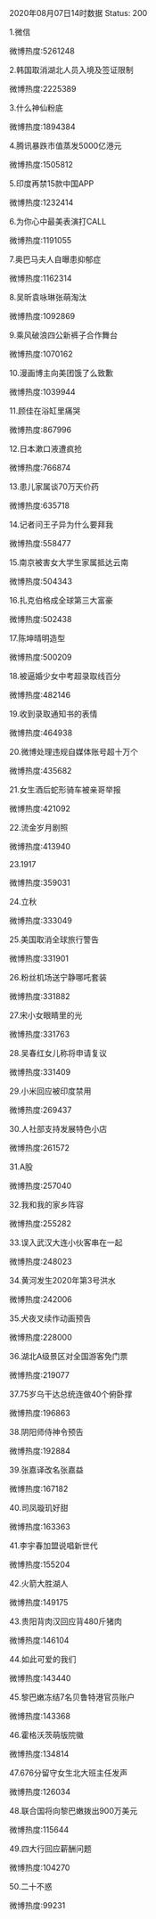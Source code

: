 2020年08月07日14时数据
Status: 200

1.微信

微博热度:5261248

2.韩国取消湖北人员入境及签证限制

微博热度:2225389

3.什么神仙粉底

微博热度:1894384

4.腾讯暴跌市值蒸发5000亿港元

微博热度:1505812

5.印度再禁15款中国APP

微博热度:1232414

6.为你心中最美表演打CALL

微博热度:1191055

7.奥巴马夫人自曝患抑郁症

微博热度:1162314

8.吴昕袁咏琳张萌淘汰

微博热度:1092869

9.乘风破浪四公新裤子合作舞台

微博热度:1070162

10.漫画博主向美团饿了么致歉

微博热度:1039944

11.顾佳在浴缸里痛哭

微博热度:867996

12.日本漱口液遭疯抢

微博热度:766874

13.患儿家属谈70万天价药

微博热度:635718

14.记者问王子异为什么要拜我

微博热度:558477

15.南京被害女大学生家属抵达云南

微博热度:504343

16.扎克伯格成全球第三大富豪

微博热度:502438

17.陈坤晴明造型

微博热度:500209

18.被逼婚少女中考超录取线百分

微博热度:482146

19.收到录取通知书的表情

微博热度:464938

20.微博处理违规自媒体账号超十万个

微博热度:435682

21.女生酒后蛇形骑车被亲哥举报

微博热度:421092

22.流金岁月剧照

微博热度:413940

23.1917

微博热度:359031

24.立秋

微博热度:333049

25.美国取消全球旅行警告

微博热度:331901

26.粉丝机场送宁静哪吒套装

微博热度:331882

27.宋小女眼睛里的光

微博热度:331763

28.吴春红女儿称将申请复议

微博热度:331409

29.小米回应被印度禁用

微博热度:269437

30.人社部支持发展特色小店

微博热度:261572

31.A股

微博热度:257040

32.我和我的家乡阵容

微博热度:255282

33.误入武汉大连小伙客串在一起

微博热度:248023

34.黄河发生2020年第3号洪水

微博热度:242006

35.犬夜叉续作动画预告

微博热度:228000

36.湖北A级景区对全国游客免门票

微博热度:219077

37.75岁乌干达总统连做40个俯卧撑

微博热度:196863

38.阴阳师侍神令预告

微博热度:192884

39.张嘉译改名张嘉益

微博热度:167182

40.司凤璇玑好甜

微博热度:163363

41.李宇春加盟说唱新世代

微博热度:155204

42.火箭大胜湖人

微博热度:149175

43.贵阳背肉汉回应背480斤猪肉

微博热度:146104

44.如此可爱的我们

微博热度:143440

45.黎巴嫩冻结7名贝鲁特港官员账户

微博热度:143368

46.霍格沃茨萌版院徽

微博热度:134814

47.676分留守女生北大班主任发声

微博热度:126034

48.联合国将向黎巴嫩拨出900万美元

微博热度:115644

49.四大行回应薪酬问题

微博热度:104270

50.二十不惑

微博热度:99231

